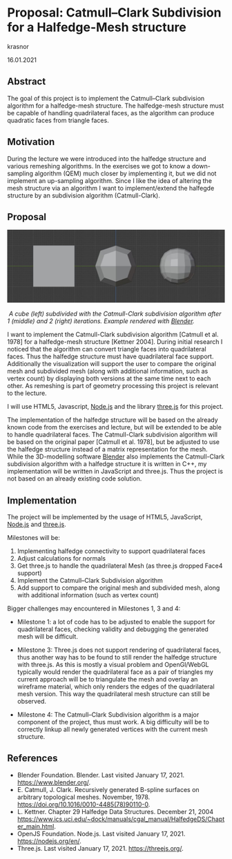 # Proposal: Catmull–Clark Subdivision for a Halfedge-Mesh structure

krasnor

16.01.2021

## Abstract

The goal of this project is to implement the Catmull–Clark subdivision algorithm for a halfedge-mesh structure. The halfedge-mesh structure must be capable of handling quadrilateral faces, as the algorithm can produce quadratic faces from triangle faces.

## Motivation

During the lecture we were introduced into the halfedge structure and various remeshing algorithms. In the exercises we got to know a down-sampling algorithm (QEM) much closer by implementing it, but we did not implement an up-sampling algorithm. Since I like the idea of altering the mesh structure via an algorithm I want to implement/extend the halfegde structure by an subdivision algorithm (Catmull-Clark). 

## Proposal

![](assets/subdivision_example.jpg)

​		*A cube (left) subdivided with the Catmull-Clark subdivision algorithm after 1 (middle) and 2 (right) iterations. Example rendered with [Blender](https://www.blender.org/).*

I want to implement the Catmull-Clark subdivision algorithm [Catmull et al. 1978] for a halfedge-mesh structure [Kettner 2004]. During initial research I noticed that the algorithm can convert triangle faces into quadrilateral faces. Thus the halfedge structure must have quadrilateral face support. Additionally the visualization will support the user to compare the original mesh and subdivided mesh (along with additional information, such as vertex count) by displaying both versions at the same time next to each other. As remeshing is part of geometry processing this project is relevant to the lecture. 

I will use HTML5, Javascript, [Node.js](https://nodejs.org/) and the library [three.js](http://threejs.org/) for this project. 

The implementation of the halfedge structure will be based on the already known code from the exercises and lecture, but will be extended to be able to handle quadrilateral faces. The Catmull-Clark subdivision algorithm will be based on the original paper [Catmull et al. 1978], but be adjusted to use the halfedge structure instead of a matrix representation for the mesh. While the 3D-modelling software [Blender](https://www.blender.org/) also implements the Catmull-Clark subdivision algorithm with a halfedge structure it is written in C++, my implementation will be written in JavaScript and three.js. Thus the project is not based on an already existing code solution.

## Implementation

The project will be implemented by the usage of HTML5, JavaScript, [Node.js](https://nodejs.org/) and [three.js](http://threejs.org/). 

Milestones will be:

1. Implementing halfedge connectivity to support quadrilateral faces
2. Adjust calculations for normals
3. Get three.js to handle the quadrilateral Mesh (as three.js dropped Face4 support)
4. Implement the Catmull–Clark Subdivision algorithm
5. Add support to compare the original mesh and subdivided mesh, along with additional information (such as vertex count)

Bigger challenges may encountered in Milestones 1, 3 and 4:

- Milestone 1: a lot of code has to be adjusted to enable the support for quadrilateral faces, checking validity and debugging the generated mesh will be difficult.
- Milestone 3: Three.js does not support rendering of quadrilateral faces, thus another way has to be found to still render the halfedge structure with three.js. 
  As this is mostly a visual problem and OpenGl/WebGL typically would render the quadrilateral face as a pair of triangles my current approach will be to triangulate the mesh and overlay an wireframe material, which only renders the edges of the quadrilateral mesh version. This way the quadrilateral mesh structure can still be observed.

- Milestone 4: The Catmull–Clark Subdivision algorithm is a major component of the project, thus must work. A big difficulty will be to correctly linkup all newly generated vertices with the current mesh structure.  

## References

- Blender Foundation. Blender. Last visited January 17, 2021. https://www.blender.org/.
- E. Catmull, J. Clark. Recursively generated B-spline surfaces on arbitrary topological meshes. November, 1978. https://doi.org/10.1016/0010-4485(78)90110-0.
- L. Kettner. Chapter 29 Halfedge Data Structures. December 21, 2004 https://www.ics.uci.edu/~dock/manuals/cgal_manual/HalfedgeDS/Chapter_main.html.
- OpenJS Foundation. Node.js. Last visited January 17, 2021. https://nodejs.org/en/.
- Three.js. Last visited January 17, 2021. https://threejs.org/.
